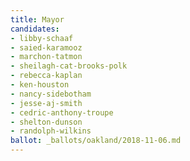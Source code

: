 ```yaml
---
title: Mayor
candidates:
- libby-schaaf
- saied-karamooz
- marchon-tatmon
- sheilagh-cat-brooks-polk
- rebecca-kaplan
- ken-houston
- nancy-sidebotham
- jesse-aj-smith
- cedric-anthony-troupe
- shelton-dunson
- randolph-wilkins
ballot: _ballots/oakland/2018-11-06.md
---
```

